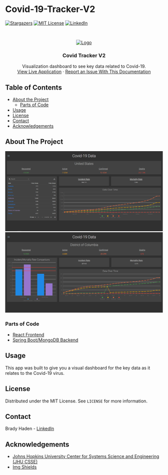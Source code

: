 # Covid-19-Tracker-V2

<!-- PROJECT SHIELDS -->
<!--
*** I'm using markdown "reference style" links for readability.
*** Reference links are enclosed in brackets [ ] instead of parentheses ( ).
*** See the bottom of this document for the declaration of the reference variables
*** for contributors-url, forks-url, etc. This is an optional, concise syntax you may use.
*** https://www.markdownguide.org/basic-syntax/#reference-style-links
-->
<!-- [![Contributors][contributors-shield]][contributors-url] -->
[![Stargazers][stars-shield]][stars-url]
[![MIT License][license-shield]][license-url]
[![LinkedIn][linkedin-shield]][linkedin-url]



<!-- PROJECT LOGO -->
<br />
<p align="center">
  <a href="https://covid-19-tracker-v2-fe.vercel.app/">
    <img src="https://images.newscientist.com/wp-content/uploads/2020/02/11165812/c0481846-wuhan_novel_coronavirus_illustration-spl.jpg" alt="Logo" width="150" height="100">
  </a>

  <h3 align="center">Covid Tracker V2</h3>

  <p align="center">
    Visualization dashboard to see key data related to Covid-19.
    <br />
    <a href="https://covid-19-tracker-v2-fe.vercel.app/">View Live Application</a>
    ·
    <a href="https://github.com/bhaden94/Covid-19-Tracker-V2/issues">Report an Issue With This Documentation</a>
  </p>
</p>



<!-- TABLE OF CONTENTS -->
## Table of Contents

* [About the Project](#about-the-project)
  * [Parts of Code](#parts-of-code)
* [Usage](#usage)
* [License](#license)
* [Contact](#contact)
* [Acknowledgements](#acknowledgements)



<!-- ABOUT THE PROJECT -->
## About The Project

![Desktop 1](images/desktop-1.png)
![Desktop 2](images/desktop-2.png)



### Parts of Code
* [React Frontend](https://github.com/bhaden94/covid-19-tracker-v2-fe)
* [Spring Boot/MongoDB Backend](https://github.com/bhaden94/Covid19-tracker-V2-API)


<!-- USAGE EXAMPLES -->
## Usage

This app was built to give you a visual dashboard for the key data as it relates to the Covid-19 virus.



<!-- LICENSE -->
## License

Distributed under the MIT License. See `LICENSE` for more information.



<!-- CONTACT -->
## Contact

Brady Haden - [LinkedIn](https://www.linkedin.com/in/brady-s-haden/)




<!-- ACKNOWLEDGEMENTS -->
## Acknowledgements
* [Johns Hopkins University Center for Systems Science and Engineering (JHU CSSE)](https://github.com/CSSEGISandData/COVID-19)
* [Img Shields](https://shields.io)





<!-- MARKDOWN LINKS & IMAGES -->
<!-- https://www.markdownguide.org/basic-syntax/#reference-style-links -->
<!-- [contributors-shield]: https://img.shields.io/github/contributors/othneildrew/Best-README-Template.svg?style=flat-square
[contributors-url]: https://github.com/othneildrew/Best-README-Template/graphs/contributors -->
[stars-shield]: https://img.shields.io/github/stars/bhaden94/Covid-19-Tracker-V2.svg
[stars-url]: https://github.com/bhaden94/Covid-19-Tracker-V2/stargazers

[license-shield]: https://img.shields.io/github/license/bhaden94/Covid-19-Tracker-V2.svg
[license-url]: https://github.com/bhaden94/Covid-19-Tracker-V2/blob/main/LICENSE

[linkedin-shield]: https://img.shields.io/badge/-LinkedIn-black.svg?logo=linkedin&colorB=555
[linkedin-url]: https://www.linkedin.com/in/brady-s-haden/
[product-screenshot]: images/screenshot.png
